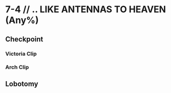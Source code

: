 # 7-4 // .. LIKE ANTENNAS TO HEAVEN (Any%)
## Checkpoint
### Victoria Clip
### Arch Clip
## Lobotomy
